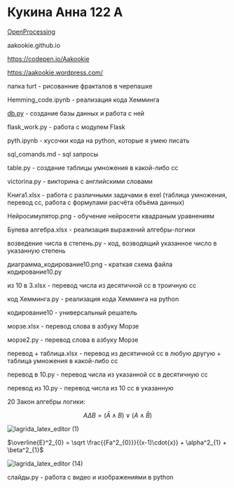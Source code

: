 # Кукина Анна 122 А
[OpenProcessing](https://openprocessing.org/user/344112)

aakookie.github.io

https://codepen.io/Aakookie

https://aakookie.wordpress.com/

папка turt - рисованние фракталов в черепашке

Hemming_code.ipynb - реализация кода Хемминга

[db.py](db.py) - создание базы данных и работа с ней

flask_work.py - работа с модулем Flask

pyth.ipynb - кусочки кода на python, которые я умею писать 

sql_comands.md - sql запросы

table.py - создание таблицы умножения в какой-либо сс

victorina.py - викторина с английскими словами

Книга1.xlsx - работа с различными задачами в exel (таблица умножения, перевод сс, работа с формулами расчёта объёма данных)

Нейросимулятор.png - обучение нейросети квадраным уравнениям

Булева алгебра.xlsx - реализация выражений алгебры-логики

возведение числа в степень.py - код, возводящий указанное число в указанную степень

диаграмма_кодирование10.png - краткая схема файла кодирование10.py

из 10 в 3.xlsx - перевод числа из десятичной сс в троичную сс

код Хемминга.py - реализация кода Хемминга на python

кодирование10 - универсальный решатель 

морзе.xlsx - перевод слова в азбуку Морзе 

морзе2.py - перевод слова в азбуку Морзе 

перевод + таблица.xlsx - перевод из десятичной сс в любую другую + таблица умножения в какой-либо сс

перевод в 10.py - перевод числа из указанной сс в десятичную сс

перевод из 10.py - перевод числа из 10 сс в указанную

20 Закон алгебры логики:

$$ A \Delta B = \left( \bar A \wedge  B \right) \vee \left( A \wedge \bar B \right) $$

![lagrida_latex_editor (1)](https://user-images.githubusercontent.com/114381882/198813964-ea8fb8ba-3759-49ef-81f8-edc11cf37c64.png)

$\overline{E}^2_{0} = \sqrt \frac{{Fa^2_{0}}}{(x-1)\cdot{x}} + \alpha^2_{1} + \beta^2_{1}$

![lagrida_latex_editor (14)](https://user-images.githubusercontent.com/114381882/202976246-5341fd45-5958-4573-9aa8-4d157efdc88b.png)

слайды.py - работа с видео и изображениями в python
